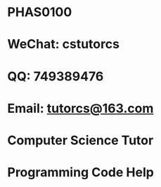 # PHAS0100

# WeChat: cstutorcs

# QQ: 749389476

# Email: tutorcs@163.com

# Computer Science Tutor

# Programming Code Help

